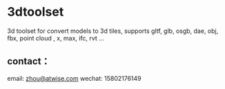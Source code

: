 # 3dtoolset
3d toolset for convert models to 3d tiles, supports gltf, glb, osgb, dae, obj, fbx, point cloud , x, max, ifc, rvt ... 

## contact：
 email: zhou@atwise.com
 wechat: 15802176149
